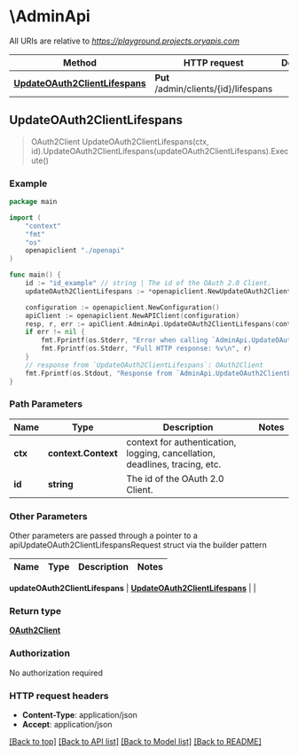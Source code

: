 # \AdminApi

All URIs are relative to *https://playground.projects.oryapis.com*

Method | HTTP request | Description
------------- | ------------- | -------------
[**UpdateOAuth2ClientLifespans**](AdminApi.md#UpdateOAuth2ClientLifespans) | **Put** /admin/clients/{id}/lifespans | 



## UpdateOAuth2ClientLifespans

> OAuth2Client UpdateOAuth2ClientLifespans(ctx, id).UpdateOAuth2ClientLifespans(updateOAuth2ClientLifespans).Execute()





### Example

```go
package main

import (
    "context"
    "fmt"
    "os"
    openapiclient "./openapi"
)

func main() {
    id := "id_example" // string | The id of the OAuth 2.0 Client.
    updateOAuth2ClientLifespans := *openapiclient.NewUpdateOAuth2ClientLifespans() // UpdateOAuth2ClientLifespans |  (optional)

    configuration := openapiclient.NewConfiguration()
    apiClient := openapiclient.NewAPIClient(configuration)
    resp, r, err := apiClient.AdminApi.UpdateOAuth2ClientLifespans(context.Background(), id).UpdateOAuth2ClientLifespans(updateOAuth2ClientLifespans).Execute()
    if err != nil {
        fmt.Fprintf(os.Stderr, "Error when calling `AdminApi.UpdateOAuth2ClientLifespans``: %v\n", err)
        fmt.Fprintf(os.Stderr, "Full HTTP response: %v\n", r)
    }
    // response from `UpdateOAuth2ClientLifespans`: OAuth2Client
    fmt.Fprintf(os.Stdout, "Response from `AdminApi.UpdateOAuth2ClientLifespans`: %v\n", resp)
}
```

### Path Parameters


Name | Type | Description  | Notes
------------- | ------------- | ------------- | -------------
**ctx** | **context.Context** | context for authentication, logging, cancellation, deadlines, tracing, etc.
**id** | **string** | The id of the OAuth 2.0 Client. | 

### Other Parameters

Other parameters are passed through a pointer to a apiUpdateOAuth2ClientLifespansRequest struct via the builder pattern


Name | Type | Description  | Notes
------------- | ------------- | ------------- | -------------

 **updateOAuth2ClientLifespans** | [**UpdateOAuth2ClientLifespans**](UpdateOAuth2ClientLifespans.md) |  | 

### Return type

[**OAuth2Client**](OAuth2Client.md)

### Authorization

No authorization required

### HTTP request headers

- **Content-Type**: application/json
- **Accept**: application/json

[[Back to top]](#) [[Back to API list]](../README.md#documentation-for-api-endpoints)
[[Back to Model list]](../README.md#documentation-for-models)
[[Back to README]](../README.md)

